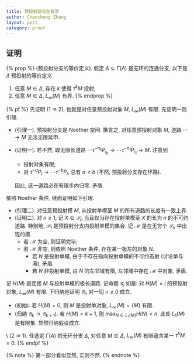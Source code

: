 ```yaml
---
title: 预投射部分左有界
author: Chencheng Zhang
layout: post
category: proof
---
```


## 证明

{% prop %}
(预投射分支的等价定义). 假定 $Δ ⊆ Γ (A)$ 是无环的连通分支, 以下是 $Δ$ 预投射的等价定义

1. 任意 $M ∈ Δ$, 存在 $k$ 使得 $τ ^k M$ 投射;
2. 任意 $M ∈ Δ$, $L_∞(M)$ 有界.
{% endprop %}

{% pf %}
先证明 (1 ⇒ 2), 也就是对任意预投射对象 $M$, $L_∞(M)$ 有限. 先证明一则引理.

* (引理一). 预投射分支是 Noether 空间. 换言之, 对任意预投射对象 $M$, 道路 $\cdots → M$ 无法无限延申.
* (证明一). 若不然, 取无限长道路 $\cdots τ ^{- n_k} P_{i_k} → \cdots τ ^{-n_1} P_{i_1} → M$. 注意到

  * 投射对象有限;
  * 对 $τ^{-a} P_l → \cdots τ^{-b} P_l$, 总有 $a < b$ (不然, 预投射分支存在环路).

  因此, 这一道路必在有限步内归零. 矛盾.

依照 Noether 条件, 继而证明如下引理.

* (引理二). 对任意预投射模 $M$, 从投射单模至 $M$ 的所有道路的长度有一致上界.
* (证明二). 对 $n ≥ 1$, 记 $X ∈ 𝒮_n$ 当且仅当存在投射单模至 $X$ 的长为 $n$ 的不可约道路. 特别地, $𝒮_1$ 是预投射分支内投射单模的集合. 记 $ℳ$ 是在无穷个 $𝒮_n$ 中出现的模.
  * 若 $ℳ$ 为空, 则证明完毕;
  * 若 $ℳ$ 非空, 则依照 Noether 条件, 存在某一极左的对象 $N$.
    * 若 $N$ 是投射单模, 由于不存在指向投射单模的不可约态射 (讨论单与满), 矛盾.
    * 若 $N$ 非投射单模, 由 $N$ 的左邻域有限, 左邻域中存在 $ℳ$ 中对象, 矛盾.

记 $H(M)$ 是连接 $M$ 与投射单模的极长道路. 记命题 $𝔄_i$ 如是: 对 $H(M) = i$ 的预投射对象, $L_∞(M)$ 有限. 下归纳地证明 $𝔄_n$ 对一切 $n ≥ 0$ 成立.

* (初始). 若 $H(M) = 0$, 则 $M$ 是投射单对象, $L_∞ (M) = \{M\}$ 有限.
* (归纳 $𝔄_k → 𝔄_{k+1}$). 若 $H(M) = k+1$, 则 $\max_{N ∈ L_1(M)} H(N) < n$. 此处 $L_1(M)$ 是有限集. 显然归纳假设成立.

\\
(2 ⇒ 1). 任选定 $Γ(A)$ 的无环分支 $Δ$, 对任意 $M ∈ Δ$, $L_∞(M)$ 有限蕴含某一 $τ^k M =0$.
{% endpf %}

{% note %}
第一部分看似显然, 实则不然.
{% endnote %}
